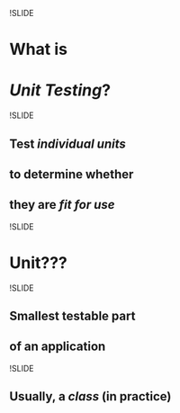 !SLIDE
# What is
# *Unit Testing*?

!SLIDE
## Test *individual units*
## to determine whether
## they are *fit for use*

!SLIDE
# Unit???

!SLIDE
## Smallest testable part
## of an application

!SLIDE
## Usually, a *class* (in practice)
